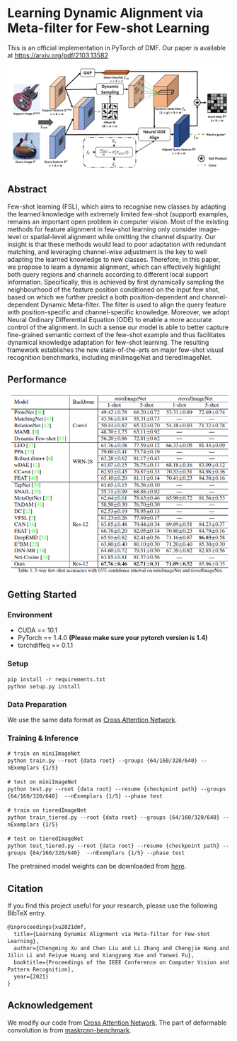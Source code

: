 # Learning Dynamic Alignment via Meta-filter for Few-shot Learning
This is an official implementation in PyTorch of DMF. Our paper is available at https://arxiv.org/pdf/2103.13582


![](figures/model.png)

## Abstract
Few-shot learning (FSL), which aims to recognise new classes by adapting the learned knowledge with extremely limited few-shot (support) examples, remains an important open problem in computer vision. Most of the existing methods for feature alignment in few-shot learning only consider image-level or spatial-level alignment while omitting the channel disparity. Our insight is that these methods would lead to poor adaptation with redundant matching, and leveraging channel-wise adjustment is the key to well adapting the learned knowledge to new classes. Therefore, in this paper, we propose to learn a dynamic alignment, which can effectively highlight both query regions and channels according to different local support information. Specifically, this is achieved by first dynamically sampling the neighbourhood of the feature position conditioned on the input few shot, based on which we further predict a both position-dependent and channel-dependent Dynamic Meta-filter. The filter is used to align the query feature with position-specific and channel-specific knowledge. Moreover, we adopt Neural Ordinary Differential Equation (ODE) to enable a more accurate control of the alignment. In such a sense our model is able to better capture fine-grained semantic context of the few-shot example and thus facilitates dynamical knowledge adaptation for few-shot learning.
The resulting framework establishes the new state-of-the-arts on major few-shot visual recognition benchmarks, including miniImageNet and tieredImageNet.

## Performance
![](figures/performance.png)

## Getting Started

### Environment
- CUDA == 10.1
- PyTorch == 1.4.0 **(Please make sure your pytorch version is 1.4)**
- torchdiffeq == 0.1.1

### Setup
```shell script
pip install -r requirements.txt
python setup.py install
```
### Data Preparation
We use the same data format as [Cross Attention Network](https://github.com/blue-blue272/fewshot-CAN).

### Training & Inference
```shell script
# train on miniImageNet
python train.py --root {data root} --groups {64/160/320/640} --nExemplars {1/5}

# test on miniImageNet
python test.py --root {data root} --resume {checkpoint path} --groups {64/160/320/640}  --nExemplars {1/5} --phase test

# train on tieredImageNet
python train_tiered.py --root {data root} --groups {64/160/320/640} --nExemplars {1/5}

# test on tieredImageNet
python test_tiered.py --root {data root} --resume {checkpoint path} --groups {64/160/320/640}  --nExemplars {1/5} --phase test
```
The pretrained model weights can be downloaded from [here](https://drive.google.com/drive/folders/1kDVMxXOmR0xJgA2MirMF-PVRd_svA6MP?usp=sharing).

## Citation
If you find this project useful for your research, please use the following BibTeX entry.
```
@inproceedings{xu2021dmf,
  title={Learning Dynamic Alignment via Meta-filter for Few-shot Learning},
  author={Chengming Xu and Chen Liu and Li Zhang and Chengjie Wang and Jilin Li and Feiyue Huang and Xiangyang Xue and Yanwei Fu},
  booktitle={Proceedings of the IEEE Conference on Computer Vision and Pattern Recognition},
  year={2021}
}
```

## Acknowledgement
We modify our code from [Cross Attention Network](https://github.com/blue-blue272/fewshot-CAN). The part of deformable convolution is from [maskrcnn-benchmark](https://github.com/facebookresearch/maskrcnn-benchmark).